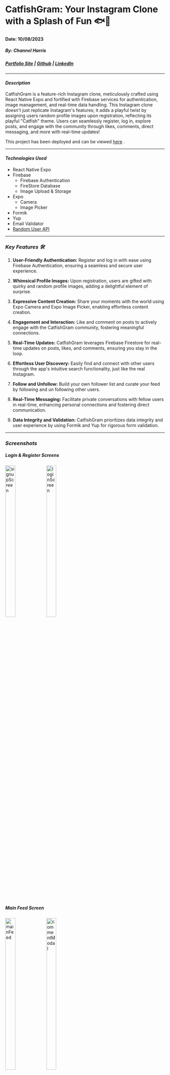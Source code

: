 # CatfishGram: Your Instagram Clone with a Splash of Fun 🐟📸 
#### Date: 10/08/2023
##### By: Channel Harris 

##### [Portfolio Site](https://www.channelharris.com/) | [Github](https://github.com/NellyNel520) | [LinkedIn](https://www.linkedin.com/in/channelharris/) 

***

#### ***Description***

CatfishGram is a feature-rich Instagram clone, meticulously crafted using React Native Expo and fortified with Firebase services for authentication, image management, and real-time data handling. This Instagram clone doesn't just replicate Instagram's features; it adds a playful twist by assigning users random profile images upon registration, reflecting its playful "Catfish" theme. Users can seamlessly register, log in, explore posts, and engage with the community through likes, comments, direct messaging, and more with real-time updates!

This project has been deployed and can be viewed [here](https://expo.dev/@nelharris05/catfishgram) .
***

#### ***Technologies Used*** 
* React Native Expo
* Firebase
    * Firebase Authentication
    * FireStore Database
    * Image Upload & Storage
* Expo
    * Camera
    * Image Picker
* Formik
* Yup
* Email Validator
* [Random User API]('https://randomuser.me/api/')

***


### ***Key Features 🛠️***

1. **User-Friendly Authentication:** Register and log in with ease using Firebase Authentication, ensuring a seamless and secure user experience.

2. **Whimsical Profile Images:** Upon registration, users are gifted with quirky and random profile images, adding a delightful element of surprise.

3. **Expressive Content Creation:** Share your moments with the world using Expo Camera and Expo Image Picker, enabling effortless content creation.

4. **Engagement and Interaction:** Like and comment on posts to actively engage with the CatfishGram community, fostering meaningful connections.

5. **Real-Time Updates:** CatfishGram leverages Firebase Firestore for real-time updates on posts, likes, and comments, ensuring you stay in the loop.

6. **Effortless User Discovery:** Easily find and connect with other users through the app's intuitive search functionality, just like the real Instagram.

7. **Follow and Unfollow:** Build your own follower list and curate your feed by following and un following other users.

8. **Real-Time Messaging:** Facilitate private conversations with fellow users in real-time, enhancing personal connections and fostering direct communication.

9. **Data Integrity and Validation:** CatfishGram prioritizes data integrity and user experience by using Formik and Yup for rigorous form validation.



***
### ***Screenshots***
##### Login & Register Screens
<img width="25%" height="35%" alt="signupScreen" src="https://github.com/NellyNel520/ReactNativeExpo-InstagramClone/assets/117863144/b29d95f6-0e5a-415b-848a-ba60d9026346">
<img width="25%" height="35%" alt="loginScreen" src="https://github.com/NellyNel520/ReactNativeExpo-InstagramClone/assets/117863144/df72508b-9658-446e-8bc6-35a0091cafe1">

##### Main Feed Screen
<img width="25%" height="35%" alt="mainFeed" src="https://github.com/NellyNel520/ReactNativeExpo-InstagramClone/assets/117863144/c335a759-1faa-4977-883b-3ef1830c17cd">
<img width="25%" height="35%" alt="commentModal" src="https://github.com/NellyNel520/ReactNativeExpo-InstagramClone/assets/117863144/2acccc06-a410-4a52-97db-bf21d213378d">

##### Search Screen
<img  width="25%" height="35%" alt="searchScreen" src="https://github.com/NellyNel520/ReactNativeExpo-InstagramClone/assets/117863144/185892fc-7f7f-4f4f-9b5e-291cdaf82db9">
<img width="25%" height="35%" alt="currentUserSearchProfile" src="https://github.com/NellyNel520/ReactNativeExpo-InstagramClone/assets/117863144/0d0c3984-d050-4501-bcfb-719d4b37e5b1">
<img width="25%" height="35%" alt="userProfile-Search" src="https://github.com/NellyNel520/ReactNativeExpo-InstagramClone/assets/117863144/71b2c193-ff23-4e96-9569-a164129dac28">


##### Current User Profile Screen
<img width="25%" height="35%" alt="profileScreen-CurrentUser-fromTabNav" src="https://github.com/NellyNel520/ReactNativeExpo-InstagramClone/assets/117863144/918abb60-f460-4f07-a984-b019236b21b8">

##### Edit Profile Screen
<img width="25%" height="35%" alt="editProfileScreen" src="https://github.com/NellyNel520/ReactNativeExpo-InstagramClone/assets/117863144/a0b6272f-afe1-45ac-a049-3f65b625c0d1">
<img width="25%" height="35%" alt="editProfilePic-Modal" src="https://github.com/NellyNel520/ReactNativeExpo-InstagramClone/assets/117863144/c96766c6-c371-453d-91d1-e42458b7488e">


##### Posts Screen 
<img width="25%" height="35%" alt="postScreen" src="https://github.com/NellyNel520/ReactNativeExpo-InstagramClone/assets/117863144/e0e57421-1ed3-4816-a598-8e2bb35c4ee5">


##### New Post & Submit Post Screen
<img width="25%" height="35%" alt="" src="https://github.com/NellyNel520/ReactNativeExpo-InstagramClone/assets/117863144/da9223cd-3d0e-44f0-9aa9-f643fcbc99d6">
<img width="25%" height="35%" alt="" src="https://github.com/NellyNel520/ReactNativeExpo-InstagramClone/assets/117863144/bfe44a16-5594-48e5-ac5b-ebf03ded423b">
<img width="25%" height="35%" alt="" src="https://github.com/NellyNel520/ReactNativeExpo-InstagramClone/assets/117863144/6c35602f-e74d-4ea1-8d78-a85797766b98">

##### Message History and Chat Screens
<img width="25%" height="35%" alt="InboxScreen" src="https://github.com/NellyNel520/ReactNativeExpo-InstagramClone/assets/117863144/93e81485-6ee9-4ef8-bf0b-784192481b14">
<img width="25%" height="35%" alt="chatScreen" src="https://github.com/NellyNel520/ReactNativeExpo-InstagramClone/assets/117863144/e52295bc-ee78-4e46-a5c6-86c9e0549866">

*** 



### ***Future Updates/ Features***
- [x] User messaging 
- [x] routing to any users profile when clicking username 
- [x] firebase image upload 
- [x] ability to follow users 
- [x] liking posts and comments 
- [] ~~In-app notifications~~
- [] edit profile screen to update user info 
- [] private vs public account options 
- [] functional story components (24hr duration)


